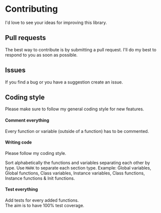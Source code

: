 Contributing
============
I'd love to see your ideas for improving this library.

## Pull requests
The best way to contribute is by submitting a pull request.
I'll do my best to respond to you as soon as possible.

## Issues
If you find a bug or you have a suggestion create an issue.

## Coding style
Please make sure to follow my general coding style for new features.

#### Comment everything
Every function or variable (outside of a function) has to be commented.<br>

#### Writing code
Please follow my coding style.

Sort alphabetically the functions and variables separating each other by type.
Use ```MARK``` to separate each section type.
Example: Global variables, Global functions, Class variables, Instance variables, Class functions, Instance functions & Init functions.

#### Test everything
Add tests for every added functions.<br>
The aim is to have 100% test coverage.
